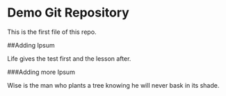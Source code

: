 # Demo Git Repository

This is the first file of this repo.

##Adding Ipsum

Life gives the test first and the lesson after.

###Adding more Ipsum

Wise is the man who plants a tree knowing he will never  bask in its shade.


